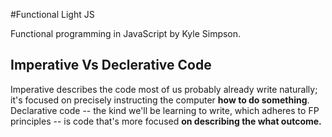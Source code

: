 #Functional Light JS

Functional programming in JavaScript by Kyle Simpson.

## Imperative Vs Declerative Code

Imperative describes the code most of us probably already write naturally; it's focused on precisely instructing the computer **how to do something**.
Declarative code -- the kind we'll be learning to write, which adheres to FP principles -- is code that's more focused **on describing the what outcome.**
